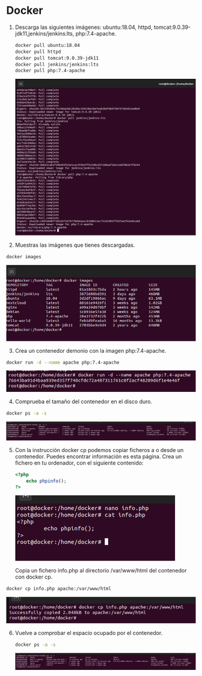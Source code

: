 # Docker

1. Descarga las siguientes imágenes: ubuntu:18.04, httpd, tomcat:9.0.39-jdk11,jenkins/jenkins:lts, php:7.4-apache.

   ```bash
   docker pull ubuntu:18.04
   docker pull httpd
   docker pull tomcat:9.0.39-jdk11
   docker pull jenkins/jenkins:lts
   docker pull php:7.4-apache
   ```

   ![](assets/captura1.png)

   

2. Muestras las imágenes que tienes descargadas.

```bash
docker images
```

![](assets/captura2.png)

3. Crea un contenedor demonio con la imagen php:7.4-apache.

```bash
docker run -d --name apache php:7.4-apache
```

![](assets/captura3.png)

4. Comprueba el tamaño del contenedor en el disco duro.

```bash
docker ps -a -s
```

![](assets/captura4.png)

5. Con la instrucción docker cp podemos copiar ficheros a o desde un contenedor. Puedes encontrar información es esta página. Crea un fichero en tu ordenador, con el siguiente contenido:

   ```php
   <?php
       echo phpinfo();
   ?>
   ```

   ![](assets/captura5.png)

   Copia un fichero info.php al directorio /var/www/html del contenedor con docker cp.

```bash
docker cp info.php apache:/var/www/html
```

![](assets/captura6.png)

6. Vuelve a comprobar el espacio ocupado por el contenedor.

   ```bash
   docker ps -a -s
   ```

   ![](assets/captura7.png)